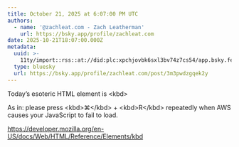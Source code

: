 ```yaml
---
title: October 21, 2025 at 6:07:00 PM UTC
authors:
  - name: '@zachleat.com - Zach Leatherman'
    url: https://bsky.app/profile/zachleat.com
date: 2025-10-21T18:07:00.000Z
metadata:
  uuid: >-
    11ty/import::rss::at://did:plc:xpchjovbk6sxl3bv74z7cs54/app.bsky.feed.post/3m3pwdzgqek2y
  type: bluesky
  url: https://bsky.app/profile/zachleat.com/post/3m3pwdzgqek2y
---
```

Today’s esoteric HTML element is &lt;kbd&gt;

As in: please press &lt;kbd&gt;⌘&lt;/kbd&gt; + &lt;kbd&gt;R&lt;/kbd&gt; repeatedly when AWS causes your JavaScript to fail to load.

https://developer.mozilla.org/en-US/docs/Web/HTML/Reference/Elements/kbd